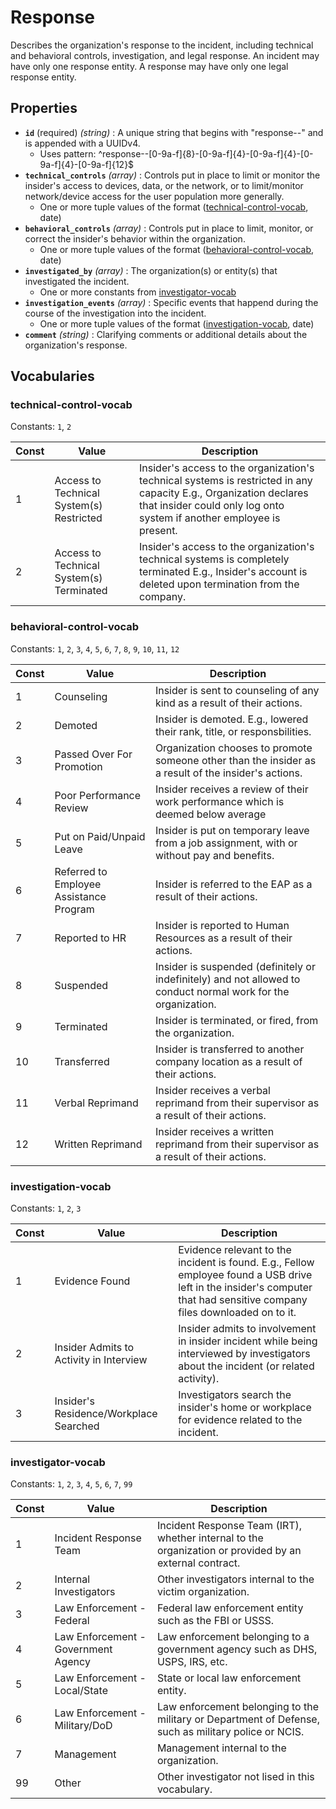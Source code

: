 # Response

Describes the organization's response to the incident, including technical and behavioral controls, investigation, and legal response. An incident may have only one response entity. A response may have only one legal response entity.

## Properties

- **`id`** (required) *(string)* : A unique string that begins with "response--" and is appended with a UUIDv4.
  - Uses pattern: ^response--[0-9a-f]{8}-[0-9a-f]{4}-[0-9a-f]{4}-[0-9a-f]{4}-[0-9a-f]{12}$
- **`technical_controls`** *(array)* : Controls put in place to limit or monitor the insider's access to devices, data, or the network, or to limit/monitor network/device access for the user population more generally.
  - One or more tuple values of the format ([technical-control-vocab](#technical-control-vocab), date)
- **`behavioral_controls`** *(array)* : Controls put in place to limit, monitor, or correct the insider's behavior within the organization.
  - One or more tuple values of the format ([behavioral-control-vocab](#behavioral-control-vocab), date)
- **`investigated_by`** *(array)* : The organization(s) or entity(s) that investigated the incident.
  - One or more constants from [investigator-vocab](#investigator-vocab)
- **`investigation_events`** *(array)* : Specific events that happend during the course of the investigation into the incident.
  - One or more tuple values of the format ([investigation-vocab](#investigation-vocab), date)
- **`comment`** *(string)* : Clarifying comments or additional details about the organization's response.

## Vocabularies

### technical-control-vocab

Constants: `1`, `2`

| Const | Value | Description |
| --- | --- | --- |
| 1 | Access to Technical System(s) Restricted | Insider's access to the organization's technical systems is restricted in any capacity E.g., Organization declares that insider could only log onto system if another employee is present.|
| 2 | Access to Technical System(s) Terminated | Insider's access to the organization's technical systems is completely terminated E.g., Insider's account is deleted upon termination from the company.|

### behavioral-control-vocab

Constants: `1`, `2`, `3`, `4`, `5`, `6`, `7`, `8`, `9`, `10`, `11`, `12`

| Const | Value | Description |
| --- | --- | --- |
| 1 | Counseling | Insider is sent to counseling of any kind as a result of their actions.|
| 2 | Demoted | Insider is demoted. E.g., lowered their rank, title, or responsbilities.|
| 3 | Passed Over For Promotion | Organization chooses to promote someone other than the insider as a result of the insider's actions.|
| 4 | Poor Performance Review | Insider receives a review of their work performance which is deemed below average|
| 5 | Put on Paid/Unpaid Leave | Insider is put on temporary leave from a job assignment, with or without pay and benefits.|
| 6 | Referred to Employee Assistance Program | Insider is referred to the EAP as a result of their actions.|
| 7 | Reported to HR | Insider is reported to Human Resources as a result of their actions.|
| 8 | Suspended | Insider is suspended (definitely or indefinitely) and not allowed to conduct normal work for the organization.|
| 9 | Terminated | Insider is terminated, or fired, from the organization.|
| 10 | Transferred | Insider is transferred to another company location as a result of their actions.|
| 11 | Verbal Reprimand | Insider receives a verbal reprimand from their supervisor as a result of their actions.|
| 12 | Written Reprimand | Insider receives a written reprimand from their supervisor as a result of their actions.|

### investigation-vocab

Constants: `1`, `2`, `3`

| Const | Value | Description |
| --- | --- | --- |
| 1 | Evidence Found | Evidence relevant to the incident is found. E.g., Fellow employee found a USB drive left in the insider's computer that had sensitive company files downloaded on to it.|
| 2 | Insider Admits to Activity in Interview | Insider admits to involvement in insider incident while being interviewed by investigators about the incident (or related activity).|
| 3 | Insider's Residence/Workplace Searched | Investigators search the insider's home or workplace for evidence related to the incident.|

### investigator-vocab

Constants: `1`, `2`, `3`, `4`, `5`, `6`, `7`, `99`

| Const | Value | Description |
| --- | --- | --- |
| 1 | Incident Response Team | Incident Response Team (IRT), whether internal to the organization or provided by an external contract.|
| 2 | Internal Investigators | Other investigators internal to the victim organization.|
| 3 | Law Enforcement - Federal | Federal law enforcement entity such as the FBI or USSS.|
| 4 | Law Enforcement - Government Agency | Law enforcement belonging to a government agency such as DHS, USPS, IRS, etc.|
| 5 | Law Enforcement - Local/State | State or local law enforcement entity.|
| 6 | Law Enforcement - Military/DoD | Law enforcement belonging to the military or Department of Defense, such as military police or NCIS. |
| 7 | Management | Management internal to the organization.|
| 99 | Other | Other investigator not lised in this vocabulary.|
